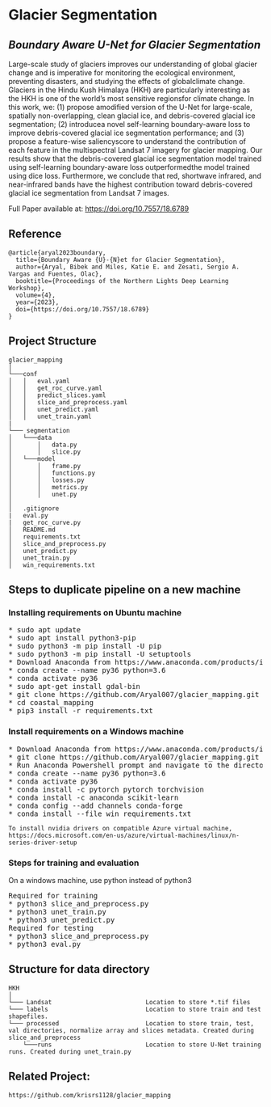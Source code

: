 # Glacier Segmentation
## _Boundary Aware U-Net for Glacier Segmentation_

Large-scale  study  of  glaciers  improves  our  understanding  of  global  glacier  change  and  is  imperative for monitoring the ecological environment, preventing disasters, and studying the effects of globalclimate  change.  Glaciers  in  the  Hindu  Kush  Himalaya  (HKH)  are  particularly  interesting  as  the HKH  is  one  of  the  world’s  most  sensitive  regionsfor climate change.  In this work, we:  (1) propose amodified version of the U-Net for large-scale, spatially non-overlapping, clean glacial ice, and debris-covered  glacial  ice  segmentation;   (2)  introducea  novel  self-learning  boundary-aware  loss  to  improve debris-covered glacial ice segmentation performance;  and (3) propose a feature-wise saliencyscore  to  understand  the  contribution  of  each  feature  in  the  multispectral  Landsat  7  imagery  for  glacier mapping.  Our results show that the debris-covered glacial ice segmentation model trained using self-learning boundary-aware loss outperformedthe model trained using dice loss.  Furthermore, we  conclude  that  red,  shortwave  infrared,  and  near-infrared  bands  have  the  highest  contribution  toward debris-covered glacial ice segmentation from  Landsat 7 images.

Full Paper available at: https://doi.org/10.7557/18.6789

## Reference

```
@article{aryal2023boundary,
  title={Boundary Aware {U}-{N}et for Glacier Segmentation},
  author={Aryal, Bibek and Miles, Katie E. and Zesati, Sergio A. Vargas and Fuentes, Olac},
  booktitle={Proceedings of the Northern Lights Deep Learning Workshop},
  volume={4},
  year={2023},
  doi={https://doi.org/10.7557/18.6789}
}
```

## Project Structure
```
glacier_mapping
│
└───conf
│   │   eval.yaml
│   │   get_roc_curve.yaml
│   │   predict_slices.yaml
│   │   slice_and_preprocess.yaml
│   │   unet_predict.yaml
│   │   unet_train.yaml
|
└─── segmentation
│   └───data
│       │   data.py
│       │   slice.py
│   └───model
│       │   frame.py
│       │   functions.py
│       │   losses.py
│       │   metrics.py
│       │   unet.py  
│   
│   .gitignore
|   eval.py
|   get_roc_curve.py
│   README.md
│   requirements.txt
│   slice_and_preprocess.py
│   unet_predict.py
│   unet_train.py
│   win_requirements.txt
```

## Steps to duplicate pipeline on a new machine

### Installing requirements on Ubuntu machine
<pre>
* sudo apt update                                                   Install python pip, setuptools
* sudo apt install python3-pip
* sudo python3 -m pip install -U pip
* sudo python3 -m pip install -U setuptools
* Download Anaconda from https://www.anaconda.com/products/individual
* conda create --name py36 python=3.6                               Create a new Anaconda environment for python 3.6
* conda activate py36
* sudo apt-get install gdal-bin
* git clone https://github.com/Aryal007/glacier_mapping.git        Clone Repository
* cd coastal_mapping                                                Change directory to coastal mapping
* pip3 install -r requirements.txt                                  Install all the necessary requirements
</pre>

### Install requirements on a Windows machine
<pre>
* Download Anaconda from https://www.anaconda.com/products/individual
* git clone https://github.com/Aryal007/glacier_mapping.git         Clone Repository
* Run Anaconda Powershell prompt and navigate to the directory
* conda create --name py36 python=3.6                               Create a new Anaconda environment for python 3.6
* conda activate py36
* conda install -c pytorch pytorch torchvision
* conda install -c anaconda scikit-learn
* conda config --add channels conda-forge
* conda install --file win_requirements.txt 
</pre>

```
To install nvidia drivers on compatible Azure virtual machine, 
https://docs.microsoft.com/en-us/azure/virtual-machines/linux/n-series-driver-setup
```

### Steps for training and evaluation
On a windows machine, use python instead of python3
<pre>
Required for training
* python3 slice_and_preprocess.py                                   Create slices, configuration: conf/slice.yaml
* python3 unet_train.py                                             Train model, configuration: conf/train.yaml
* python3 unet_predict.py                                           Generate masks for new image, configuration: conf/predict.yaml
Required for testing
* python3 slice_and_preprocess.py                                   Create slices, configuration: conf/slice.yaml
* python3 eval.py                                                   Generate region based evaluation csv file, configuration: conf/eval.yaml
</pre>

## Structure for data directory
```
HKH
│
└─── Landsat                          Location to store *.tif files
└─── labels                           Location to store train and test shapefiles.
└─── processed                        Location to store train, test, val directories, normalize array and slices metadata. Created during slice_and_preprocess
    └───runs                          Location to store U-Net training runs. Created during unet_train.py
```

## Related Project: 
```
https://github.com/krisrs1128/glacier_mapping
```
